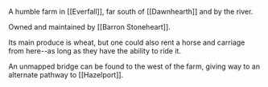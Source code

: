 A humble farm in [[Everfall]], far south of [[Dawnhearth]] and by the river.

Owned and maintained by [[Barron Stoneheart]].

Its main produce is wheat, but one could also rent a horse and carriage from here--as long as they have the ability to ride it.

An unmapped bridge can be found to the west of the farm, giving way to an alternate pathway to [[Hazelport]].